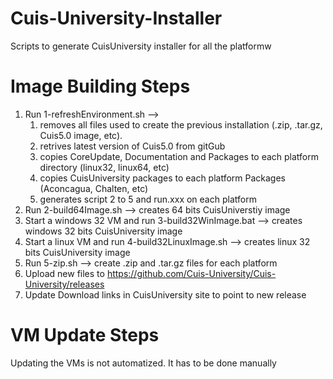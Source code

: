 # Cuis-University-Installer
Scripts to generate CuisUniversity installer for all the platformw
# Image Building Steps
1) Run 1-refreshEnvironment.sh --> 
   1) removes all files used to create the previous installation (.zip, .tar.gz, Cuis5.0 image, etc).
   2) retrives latest version of Cuis5.0 from gitGub
   3) copies CoreUpdate, Documentation and Packages to each platform directory (linux32, linux64, etc)
   4) copies CuisUniversity packages to each platform Packages (Aconcagua, Chalten, etc)
   5) generates script 2 to 5 and run.xxx on each platform
2) Run 2-build64Image.sh --> creates 64 bits CuisUniverstiy image
3) Start a windows 32 VM and run 3-build32WinImage.bat --> creates windows 32 bits CuisUniversity image
3) Start a linux VM and run 4-build32LinuxImage.sh --> creates linux 32 bits CuisUniversity image
4) Run 5-zip.sh --> create .zip and .tar.gz files for each platform
5) Upload new files to https://github.com/Cuis-University/Cuis-University/releases
6) Update Download links in CuisUniversity site to point to new release
# VM Update Steps
Updating the VMs is not automatized. It has to be done manually
